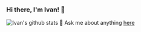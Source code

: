 ### Hi there, I'm Ivan! 👋
![Ivan's github stats](https://github-readme-stats.vercel.app/api?username=irazzhivin&show_icons=true&theme=radical)
💬 Ask me about anything [here](https://github.com/irazzhivin/irazzhivin/issues)

<!--
**irazzhivin/irazzhivin** is a ✨ _special_ ✨ repository because its `README.md` (this file) appears on your GitHub profile.

Here are some ideas to get you started:

- 🔭 I’m currently working on ...
- 🌱 I’m currently learning ...
- 👯 I’m looking to collaborate on ...
- 🤔 I’m looking for help with ...
- 💬 Ask me about ...
- 📫 How to reach me: ...
- 😄 Pronouns: ...
- ⚡ Fun fact: ...
-->
